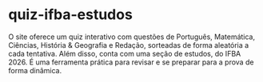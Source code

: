# quiz-ifba-estudos
O site oferece um quiz interativo com questões de Português, Matemática, Ciências, História &amp; Geografia e Redação, sorteadas de forma aleatória a cada tentativa. Além disso, conta com uma seção de estudos, do IFBA 2026. É uma ferramenta prática para revisar e se preparar para a prova de forma dinâmica. 
